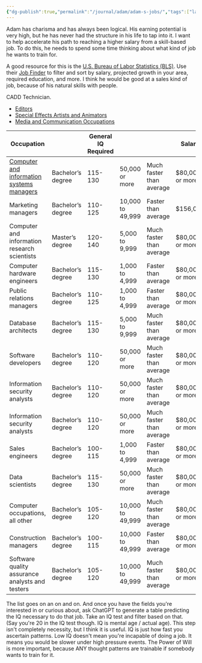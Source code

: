 ```yaml
---
{"dg-publish":true,"permalink":"/journal/adam/adam-s-jobs/","tags":["laborhours"],"created":"Jun 29, 2024, 8:31 AM"}
---
```



Adam has charisma and has always been logical. His earning potential is very high, but he has never had the structure in his life to tap into it. I want to help accelerate his path to reaching a higher salary from a skill-based job. To do this, he needs to spend some time thinking about what kind of job he wants to train for. 

A good resource for this is the [U.S. Bureau of Labor Statistics (BLS)](https://www.bls.gov/ooh/how-to-find-a-job/home.htm). Use their [Job Finder](https://www.bls.gov/ooh/occupation-finder.htm) to filter and sort by salary, projected growth in your area, required education, and more. I think he would be good at a sales kind of job, because of his natural skills with people. 

CADD Technician.

- [Editors](https://www.bls.gov/ooh/media-and-communication/editors.htm)
- [Special Effects Artists and Animators](https://www.bls.gov/ooh/arts-and-design/multimedia-artists-and-animators.htm)
- [Media and Communication Occupations](https://www.bls.gov/ooh/media-and-communication/home.htm)

| Occupation                                                                                                                    |                   | General IQ Required |                  |                          | Salary          |
| ----------------------------------------------------------------------------------------------------------------------------- | ----------------- | ------------------- | ---------------- | ------------------------ | --------------- |
| [Computer and information systems managers](https://www.bls.gov/ooh/management/computer-and-information-systems-managers.htm) | Bachelor’s degree | 115-130             | 50,000 or more   | Much faster than average | $80,000 or more |
| Marketing managers                                                                                                            | Bachelor’s degree | 110-125             | 10,000 to 49,999 | Faster than average      | $156,000        |
| Computer and information research scientists                                                                                  | Master’s degree   | 120-140             | 5,000 to 9,999   | Much faster than average | $80,000 or more |
| Computer hardware engineers                                                                                                   | Bachelor’s degree | 115-130             | 1,000 to 4,999   | Faster than average      | $80,000 or more |
| Public relations managers                                                                                                     | Bachelor’s degree | 110-125             | 1,000 to 4,999   | Faster than average      | $80,000 or more |
| Database architects                                                                                                           | Bachelor’s degree | 115-130             | 5,000 to 9,999   | Much faster than average | $80,000 or more |
| Software developers                                                                                                           | Bachelor’s degree | 110-120             | 50,000 or more   | Much faster than average | $80,000 or more |
| Information security analysts                                                                                                 | Bachelor’s degree | 110-120             | 50,000 or more   | Much faster than average | $80,000 or more |
| Information security analysts                                                                                                 | Bachelor’s degree | 110-120             | 50,000 or more   | Much faster than average | $80,000 or more |
| Sales engineers                                                                                                               | Bachelor’s degree | 100-115             | 1,000 to 4,999   | Faster than average      | $80,000 or more |
| Data scientists                                                                                                               | Bachelor’s degree | 115-130             | 50,000 or more   | Much faster than average | $80,000 or more |
| Computer occupations, all other                                                                                               | Bachelor’s degree | 105-120             | 10,000 to 49,999 | Much faster than average | $80,000 or more |
| Construction managers                                                                                                         | Bachelor’s degree | 100-115             | 10,000 to 49,999 | Faster than average      | $80,000 or more |
| Software quality assurance analysts and testers                                                                               | Bachelor’s degree | 105-120             | 10,000 to 49,999 | Much faster than average | $80,000 or more |

The list goes on an on and on. And once you have the fields you're interested in or curious about, ask ChatGPT to generate a table predicting the IQ necessary to do that job. Take an IQ test and filter based on that. (Say you're 20 in the IQ test though. IQ is mental age / actual age). This step isn't completely necessity, but I think it is useful. IQ is just how fast you ascertain patterns. Low IQ doesn't mean you're incapable of doing a job. It means you would be slower under high pressure events. The Power of Will is more important, because ANY thought patterns are trainable if somebody wants to train for it.

